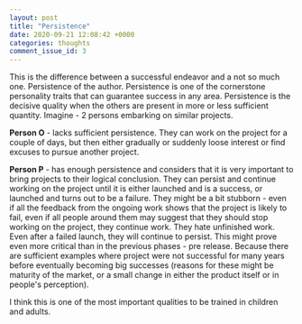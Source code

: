 ```yaml
---
layout: post
title: "Persistence"
date: 2020-09-21 12:08:42 +0000
categories: thoughts
comment_issue_id: 3
---
```


This is the difference between a successful endeavor and a not so much one. Persistence of the author. Persistence is one of the cornerstone personality traits that can guarantee success in any area.
Persistence is the decisive quality when the others are present in more or less sufficient quantity. Imagine - 2 persons embarking on similar projects. 

**Person O** - lacks sufficient persistence. They can work on the project for a couple of days, but then either gradually or suddenly loose interest or find excuses to pursue another project.

**Person P** - has enough persistence and considers that it is very important to bring projects to their logical conclusion. They can persist and continue working on the project until it is either launched and is a success, or launched and turns out to be a failure. They might be a bit stubborn - even if all the feedback from the ongoing work shows that the project is likely to fail, even if all people around them may suggest that they should stop working on the project, they continue work. They hate unfinished work. Even after a failed launch, they will continue to persist. This might prove even more critical than in the previous phases - pre release. Because there are sufficient examples where project were not successful for many years before eventually becoming big successes (reasons for these might be maturity of the market, or a small change in either the product itself or in people's perception).

I think this is one of the most important qualities to be trained in children and adults.